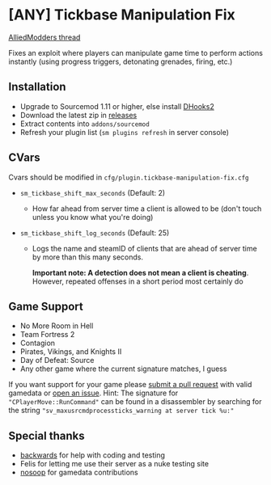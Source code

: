 # [ANY] Tickbase Manipulation Fix

[AlliedModders thread](https://forums.alliedmods.net/showthread.php?t=339058)

Fixes an exploit where players can manipulate game time to perform actions instantly (using progress triggers, detonating grenades, firing, etc.)

## Installation
- Upgrade to Sourcemod 1.11 or higher, else install [DHooks2](https://github.com/peace-maker/DHooks2/releases) 
- Download the latest zip in [releases](https://github.com/dysphie/sm-tickbase-manipulation-fix/releases)
- Extract contents into `addons/sourcemod`
- Refresh your plugin list (`sm plugins refresh` in server console)

## CVars

Cvars should be modified in `cfg/plugin.tickbase-manipulation-fix.cfg`

- `sm_tickbase_shift_max_seconds` (Default: 2)
  - How far ahead from server time a client is allowed to be (don't touch unless you know what you're doing)
  
- `sm_tickbase_shift_log_seconds` (Default: 25)
  - Logs the name and steamID of clients that are ahead of server time by more than this many seconds. 
    
    **Important note: A detection does not mean a client is cheating**. However, repeated offenses in a short period most certainly do 
  
## Game Support
- No More Room in Hell
- Team Fortress 2
- Contagion
- Pirates, Vikings, and Knights II
- Day of Defeat: Source
- Any other game where the current signature matches, I guess

If you want support for your game please [submit a pull request](https://github.com/dysphie/sm-tickbase-manipulation-fix/pulls) with valid gamedata or [open an issue](https://github.com/dysphie/sm-tickbase-manipulation-fix/issues). Hint: The signature for `"CPlayerMove::RunCommand"` can be found in a disassembler by searching for the string `"sv_maxusrcmdprocessticks_warning at server tick %u:"`

## Special thanks
- [backwards](https://forums.alliedmods.net/member.php?u=246029) for help with coding and testing
- Felis for letting me use their server as a nuke testing site
- [nosoop](https://github.com/nosoop) for gamedata contributions
